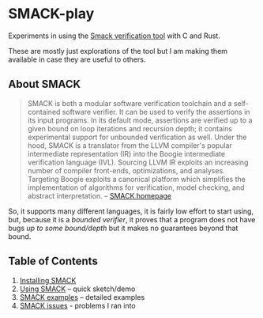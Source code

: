 # SMACK-play

Experiments in using the [Smack verification tool](http://smackers.github.io/)
with C and Rust.

These are mostly just explorations of the tool but I am making them available
in case they are useful to others.

## About SMACK


> SMACK is both a modular software verification toolchain and a self-contained
> software verifier. It can be used to verify the assertions in its input
> programs. In its default mode, assertions are verified up to a given bound on
> loop iterations and recursion depth; it contains experimental support for
> unbounded verification as well. Under the hood, SMACK is a translator from the
> LLVM compiler's popular intermediate representation (IR) into the Boogie
> intermediate verification language (IVL). Sourcing LLVM IR exploits an
> increasing number of compiler front-ends, optimizations, and analyses.
> Targeting Boogie exploits a canonical platform which simplifies the
> implementation of algorithms for verification, model checking, and abstract
> interpretation. – [SMACK homepage](http://smackers.github.io/)

So, it supports many different languages,
it is fairly low effort to start using,
but, because it is a _bounded verifier_, it proves that
a program does not have bugs _up to some bound/depth_ but it makes
no guarantees beyond that bound.

## Table of Contents

1. [Installing SMACK](docs/installation.md)
2. [Using SMACK](docs/using.md) – quick sketch/demo
3. [SMACK examples](docs/examples.md) – detailed examples
4. [SMACK issues](docs/issues.md) - problems I ran into
